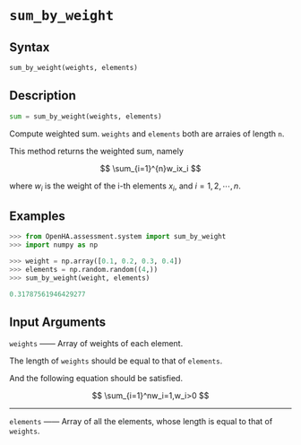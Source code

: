 # `sum_by_weight`

## Syntax

```python
sum_by_weight(weights, elements)
```

## Description

```python
sum = sum_by_weight(weights, elements)
```

Compute weighted sum. `weights` and `elements` both are arraies of length `n`.

This method returns the weighted sum, namely

$$
\sum_{i=1}^{n}w_ix_i
$$

where $w_i$ is the weight of the i-th elements $x_i$, and $i=1,2,\cdots,n$.

## Examples

```python
>>> from OpenHA.assessment.system import sum_by_weight
>>> import numpy as np

>>> weight = np.array([0.1, 0.2, 0.3, 0.4])
>>> elements = np.random.random((4,))
>>> sum_by_weight(weight, elements)

0.31787561946429277

```

## Input Arguments

`weights` —— Array of weights of each element.

The length of `weights` should be equal to that of `elements`.

And the following equation should be satisfied.

$$
\sum_{i=1}^nw_i=1,w_i>0
$$

---

`elements` —— Array of all the elements, whose length is equal to that of `weights`.
